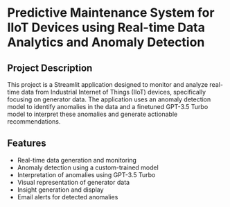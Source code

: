 # Predictive Maintenance System for IIoT Devices using Real-time Data Analytics and Anomaly Detection

## Project Description

This project is a Streamlit application designed to monitor and analyze real-time data from Industrial Internet of Things (IIoT) devices, specifically focusing on generator data. The application uses an anomaly detection model to identify anomalies in the data and a finetuned GPT-3.5 Turbo model to interpret these anomalies and generate actionable recommendations.

## Features

- Real-time data generation and monitoring
- Anomaly detection using a custom-trained model
- Interpretation of anomalies using GPT-3.5 Turbo
- Visual representation of generator data
- Insight generation and display
- Email alerts for detected anomalies
